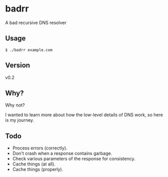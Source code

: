 # badrr
A bad recursive DNS resolver

## Usage
```
$ ./badrr example.com
```

## Version
v0.2

## Why?
Why not?

I wanted to learn more about how the low-level details of DNS work, so here is my journey.

## Todo
- Process errors (correctly).
- Don't crash when a response contains garbage.
- Check various parameters of the response for consistency.
- Cache things (at all).
- Cache things (properly).
